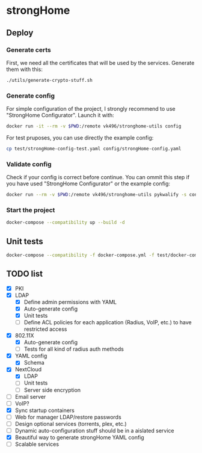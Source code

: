 # strongHome

## Deploy

### Generate certs
First, we need all the certificates that will be used by the services. Generate them with this:

```bash
./utils/generate-crypto-stuff.sh
```

### Generate config
For simple configuration of the project, I strongly recommend to use "StrongHome Configurator". Launch it with:

```bash
docker run -it --rm -v $PWD:/remote vk496/stronghome-utils config
```

For test pruposes, you can use directly the example config:

```bash
cp test/strongHome-config-test.yaml config/strongHome-config.yaml
```

### Validate config
Check if your config is correct before continue. You can ommit this step if you have used "StrongHome Configurator" or the example config:
```bash
docker run --rm -v $PWD:/remote vk496/stronghome-utils pykwalify -s config/strongHome-schema.yaml -d config/strongHome-config.yaml
```

### Start the project
```bash
docker-compose --compatibility up --build -d
```

## Unit tests
```bash
docker-compose --compatibility -f docker-compose.yml -f test/docker-compose.test.yml up --build; docker-compose down
```


## TODO list
- [x] PKI
- [X] LDAP
  - [X] Define admin permissions with YAML
  - [X] Auto-generate config
  - [X] Unit tests
  - [ ] Define ACL policies for each application (Radius, VoIP, etc.) to have restricted access
- [X] 802.11X
  - [x] Auto-generate config
  - [ ] Tests for all kind of radius auth methods
- [x] YAML config
  - [x] Schema
- [X] NextCloud
  - [X] LDAP
  - [ ] Unit tests
  - [ ] Server side encryption
- [ ] Email server
- [ ] VoIP?
- [x] Sync startup containers
- [ ] Web for manager LDAP/restore passwords
- [ ] Design optional services (torrents, plex, etc.)
- [ ] Dynamic auto-configuration stuff should be in a aislated service
- [X] Beautiful way to generate strongHome YAML config
- [ ] Scalable services
